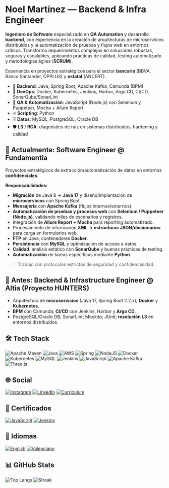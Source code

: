# Noel Martínez — Backend & Infra Engineer
**Ingeniero de Software** especializado en **QA Automation** y desarrollo **backend**, con experiencia en la creación de arquitecturas de microservicios distribuidos y la automatización de pruebas y flujos web en entornos críticos. Transformo requerimientos complejos en soluciones robustas, seguras y escalables, aplicando prácticas de calidad, testing automatizado y metodologías ágiles (**SCRUM**).

Experiencia en proyectos estratégicos para el sector **bancario** (BBVA, Banco Santander, OPPLUS) y **estatal** (ANCERT).


- 🔧 **Backend**: Java, Spring Boot, Apache Kafka, Camunda (BPM)
- 🚀 **DevOps**: Docker, Kubernetes, Jenkins, Harbor, Argo CD, CI/CD, SonarQube/SonarLint
- 🧰 **QA & Automatización**: JavaScript (Node.js) con Selenium y Puppeteer, Mocha + Allure Report
- 🔥 **Scripting**: Python
- 🗄️ **Datos**: MySQL, PostgreSQL, Oracle DB
- 🛡️ **L3** / **RCA**: diagnóstico de raíz en sistemas distribuidos, hardening y calidad


## 💼 Actualmente: Software Engineer @ Fundamentia

Proyectos estratégicos de extracción/automatización de datos en entornos **confidenciales**.

**Responsabilidades:**
- **Migración** de Java 8 → **Java 17** y diseño/implantación de **microservicios** con Spring Boot.
- **Mensajería** con **Apache Kafka** (flujos internos/externos).
- **Automatización de pruebas y procesos web** con **Selenium / Puppeteer (Node.js)**, validando miles de escenarios y registros.
- Integración de **Allure Report + Mocha** para reporting automatizado.
- Procesamiento de información **XML → estructuras JSON/diccionarios** para carga en formularios web.  
- **FTP** en Java, contenedores **Docker**.
- **Persistencia** con **MySQL** y optimización de acceso a datos.
- **Calidad**: análisis estático con **SonarQube** y buenas prácticas de testing.
- **Automatización** de tareas específicas mediante **Python**.

> Trabajo con protocolos estrictos de seguridad y confidencialidad.


## 🧩 Antes: Backend & Infrastructure Engineer @ Altia (Proyecto HUNTERS)

- Arquitectura de **microservicios** (Java 17, Spring Boot 2.2.x), **Docker** y **Kubernetes**.
- **BPM** con Camunda; **CI/CD** con Jenkins, Harbor y **Argo CD**.
- PostgreSQL/Oracle DB; SonarLint; Mockito; JUnit; **resolución L3** en entornos distribuidos.


## 🛠️ Tech Stack 

![Apache Maven](https://img.shields.io/badge/Apache%20Maven-C71A36?style=for-the-badge&logo=Apache%20Maven&logoColor=white) ![Java](https://img.shields.io/badge/java-%23ED8B00.svg?style=for-the-badge&logo=openjdk&logoColor=white) ![AWS](https://img.shields.io/badge/AWS-%23FF9900.svg?style=for-the-badge&logo=amazon-aws&logoColor=white) ![Spring](https://img.shields.io/badge/spring-%236DB33F.svg?style=for-the-badge&logo=spring&logoColor=white) ![NodeJS](https://img.shields.io/badge/node.js-6DA55F?style=for-the-badge&logo=node.js&logoColor=white) ![Docker](https://img.shields.io/badge/docker-%230db7ed.svg?style=for-the-badge&logo=docker&logoColor=white) ![Kubernetes](https://img.shields.io/badge/kubernetes-%23326ce5.svg?style=for-the-badge&logo=kubernetes&logoColor=white) ![MySQL](https://img.shields.io/badge/mysql-4479A1.svg?style=for-the-badge&logo=mysql&logoColor=white) ![Jenkins](https://img.shields.io/badge/jenkins-%232C5263.svg?style=for-the-badge&logo=jenkins&logoColor=white) ![JavaScript](https://img.shields.io/badge/javascript-%23323330.svg?style=for-the-badge&logo=javascript&logoColor=%23F7DF1E) ![Apache Kafka](https://img.shields.io/badge/Apache%20Kafka-000?style=for-the-badge&logo=apachekafka) ![Three js](https://img.shields.io/badge/threejs-black?style=for-the-badge&logo=three.js&logoColor=white)


## 🌐 Social
[![Instagram](https://img.shields.io/badge/Instagram-%23E4405F.svg?logo=Instagram&logoColor=white)](https://instagram.com/noelmartinnez) [![LinkedIn](https://img.shields.io/badge/LinkedIn-%230077B5.svg?logo=linkedin&logoColor=white)](https://linkedin.com/in/noelmartinezpomares) [![Curriculum](https://img.shields.io/badge/Curriculum-%234EA94B.svg)](https://drive.google.com/file/d/1zRXq0s4YSDOt9r_N_tHFGsa4Cep2HWnR/view?usp=sharing)


## 📜 Certificados
[![JavaScript](https://img.shields.io/badge/JavaScript-%234EA94B.svg?style=for-the-badge)](
https://app.edutin.com/verify/9367931) [![Jenkins](https://img.shields.io/badge/Jenkins-%234EA94B.svg?style=for-the-badge)](https://drive.google.com/file/d/1khS0DbdeQ73pGXkQ4x4m86L-P4C2nVIm/view?usp=sharing) 


## 📜 Idiomas
[![English](https://img.shields.io/badge/English-%234EA94B.svg?style=for-the-badge
)](https://drive.google.com/file/d/1EPXq2uUIQjOEHVtYS5Qlg2KIqLFD8fXT/view?usp=sharing) [![Valenciano](https://img.shields.io/badge/Valenciano-%234EA94B.svg?style=for-the-badge)](https://drive.google.com/file/d/1QExdkF5w5sFMJKeogAygoR8o63DvqmFM/view?usp=sharing)


## 📊 GitHub Stats
![Top Langs](https://github-readme-stats.vercel.app/api/top-langs/?username=noelmartinnez&theme=dark&hide_border=true&layout=compact)
![Streak](https://streak-stats.demolab.com?user=noelmartinnez&theme=dark&hide_border=true)

<!-- Proudly created with GPRM ( https://gprm.itsvg.in ) -->
